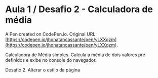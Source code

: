 # Aula 1 / Desafio 2 - Calculadora de média

A Pen created on CodePen.io. Original URL: [https://codepen.io/jhonatancassante/pen/yLXXqzm](https://codepen.io/jhonatancassante/pen/yLXXqzm).

Calculadora de Média simples. Calcula a média de dois valores pré definidos e exibe no console do navegador.

Desafio 2. Alterar o estilo da página
